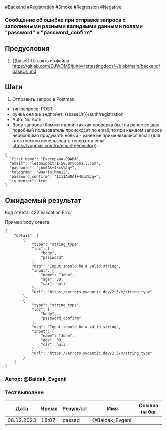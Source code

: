 #Backend #Registration #Smoke #Regression #Negative

### Сообщение об ошибке при отправке запроса с заполнеными разными валидными данными полями "password" и "password_confirm"

## Предусловия

1. {{baseUrl}} взять из файла https://gitlab.com/DJWOMS/junovnettestingdocs/-/blob/main/backend/baseUrl.md

## Шаги

1. Отправить запрос в Postman
- тип запроса: POST
- ручка она же эндпойнт: {{baseUrl}}/auth/registration
- Auth: No Auth
- Body запроса (Комментарий: так как проверка был ли ранее создан подобный пользователь происходит по email, то при каждом запросе необходимо придумать новый - ранее не применявшийся email (для этого можно использовать генератор email https://yopmail.com/ru/email-generator)): 
```
{
  "first_name": "Екатерина-OBAMA",
  "email": "lesonipoitri-5850@yopmail.com",
  "password": "jAm0A$+4kxs%Jq+",
  "telegram": "@Haris_hma12",
  "password_confirm": "1111Am0A$+4kxs%Jq+",
  "is_mentor": true
}
```

## Ожидаемый результат

Код ответа: 422 Validation Error

Пример body ответа:
```
{
    "detail": [
        {
            "type": "string_type",
            "loc": [
                "body",
                "password"
            ],
            "msg": "Input should be a valid string",
            "input": {
                "name": "John",
                "age": 30,
                "car": null
            },
            "url": "https://errors.pydantic.dev/2.5/v/string_type"
        },
        {
            "type": "string_type",
            "loc": [
                "body",
                "password_confirm"
            ],
            "msg": "Input should be a valid string",
            "input": {
                "name": "John",
                "age": 30,
                "car": null
            },
            "url": "https://errors.pydantic.dev/2.5/v/string_type"
        }
    ]
}
```

### Автор: @Baidak_Evgenii

### Тест выполнен
|     Дата    | Время | Результат   |   Имя  | Cсылка на баг  |
|     ---     |  ---  |    ---      |   ---  |      ---       |
|  08.12.2023 | 18:07 |  passed   | @Baidak_Evgenii |         |
